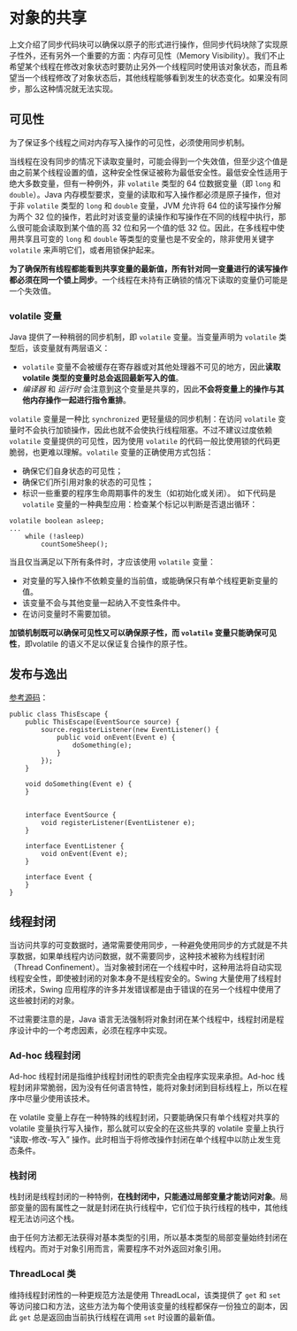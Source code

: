 # 对象的共享
上文介绍了同步代码块可以确保以原子的形式进行操作，但同步代码块除了实现原子性外，还有另外一个重要的方面：内存可见性（Memory Visibility）。我们不止希望某个线程在修改对象状态时要防止另外一个线程同时使用该对象状态，而且希望当一个线程修改了对象状态后，其他线程能够看到发生的状态变化。如果没有同步，那么这种情况就无法实现。

## 可见性
为了保证多个线程之间对内存写入操作的可见性，必须使用同步机制。

当线程在没有同步的情况下读取变量时，可能会得到一个失效值，但至少这个值是由之前某个线程设置的值，这种安全性保证被称为最低安全性。最低安全性适用于绝大多数变量，但有一种例外，非 `volatile` 类型的 64 位数据变量（即 `long` 和 `double`）。Java 内存模型要求，变量的读取和写入操作都必须是原子操作，但对于非 `volatile` 类型的 `long` 和 `double` 变量，JVM 允许将 64 位的读写操作分解为两个 32 位的操作，若此时对该变量的读操作和写操作在不同的线程中执行，那么很可能会读取到某个值的高 32 位和另一个值的低 32 位。因此，在多线程中使用共享且可变的 `long` 和 `double` 等类型的变量也是不安全的，除非使用关键字 `volatile` 来声明它们，或者用锁保护起来。

**为了确保所有线程都能看到共享变量的最新值，所有针对同一变量进行的读写操作都必须在同一个锁上同步**。一个线程在未持有正确锁的情况下读取的变量仍可能是一个失效值。

### volatile 变量
Java 提供了一种稍弱的同步机制，即 `volatile` 变量。当变量声明为 `volatile` 类型后，该变量就有两层语义：
- `volatile` 变量不会被缓存在寄存器或对其他处理器不可见的地方，因此**读取 volatile 类型的变量时总会返回最新写入的值**。
- *编译器* 和 *运行时* 会注意到这个变量是共享的，因此**不会将变量上的操作与其他内存操作一起进行指令重排**。

`volatile` 变量是一种比 `synchronized` 更轻量级的同步机制：在访问 `volatile` 变量时不会执行加锁操作，因此也就不会使执行线程阻塞。不过不建议过度依赖 `volatile` 变量提供的可见性，因为使用 `volatile` 的代码一般比使用锁的代码更脆弱，也更难以理解。`volatile` 变量的正确使用方式包括：
- 确保它们自身状态的可见性；
- 确保它们所引用对象的状态的可见性；
- 标识一些重要的程序生命周期事件的发生（如初始化或关闭）。
如下代码是 `volatile` 变量的一种典型应用：检查某个标记以判断是否退出循环：
```
volatile boolean asleep;
...
    while (!asleep)
        countSomeSheep();
```

当且仅当满足以下所有条件时，才应该使用 `volatile` 变量：
- 对变量的写入操作不依赖变量的当前值，或能确保只有单个线程更新变量的值。
- 该变量不会与其他变量一起纳入不变性条件中。
- 在访问变量时不需要加锁。



**加锁机制既可以确保可见性又可以确保原子性，而 `volatile` 变量只能确保可见性**，即volatile 的语义不足以保证复合操作的原子性。

## 发布与逸出
[参考源码](http://jcip.net/listings/ThisEscape.java)：
```
public class ThisEscape {
    public ThisEscape(EventSource source) {
        source.registerListener(new EventListener() {
            public void onEvent(Event e) {
                doSomething(e);
            }
        });
    }

    void doSomething(Event e) {
    }


    interface EventSource {
        void registerListener(EventListener e);
    }

    interface EventListener {
        void onEvent(Event e);
    }

    interface Event {
    }
}
```

## 线程封闭
当访问共享的可变数据时，通常需要使用同步，一种避免使用同步的方式就是不共享数据，如果单线程内访问数据，就不需要同步，这种技术被称为线程封闭（Thread Confinement）。当对象被封闭在一个线程中时，这种用法将自动实现线程安全性，即使被封闭的对象本身不是线程安全的。Swing 大量使用了线程封闭技术，Swing 应用程序的许多并发错误都是由于错误的在另一个线程中使用了这些被封闭的对象。

不过需要注意的是，Java 语言无法强制将对象封闭在某个线程中，线程封闭是程序设计中的一个考虑因素，必须在程序中实现。

### Ad-hoc 线程封闭
Ad-hoc 线程封闭是指维护线程封闭性的职责完全由程序实现来承担。Ad-hoc 线程封闭非常脆弱，因为没有任何语言特性，能将对象封闭到目标线程上，所以在程序中尽量少使用该技术。

在 volatile 变量上存在一种特殊的线程封闭，只要能确保只有单个线程对共享的 volatile 变量执行写入操作，那么就可以安全的在这些共享的 volatile 变量上执行 “读取-修改-写入” 操作。此时相当于将修改操作封闭在单个线程中以防止发生竞态条件。

### 栈封闭
栈封闭是线程封闭的一种特例，**在栈封闭中，只能通过局部变量才能访问对象**。局部变量的固有属性之一就是封闭在执行线程中，它们位于执行线程的栈中，其他线程无法访问这个栈。

由于任何方法都无法获得对基本类型的引用，所以基本类型的局部变量始终封闭在线程内。而对于对象引用而言，需要程序不对外返回对象引用。

### ThreadLocal 类
维持线程封闭性的一种更规范方法是使用 ThreadLocal，该类提供了 `get` 和 `set` 等访问接口和方法，这些方法为每个使用该变量的线程都保存一份独立的副本，因此 `get` 总是返回由当前执行线程在调用 `set` 时设置的最新值。
